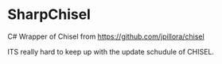# SharpChisel
C# Wrapper of Chisel from https://github.com/jpillora/chisel 

ITS really hard to keep up with the update schudule of CHISEL. 
